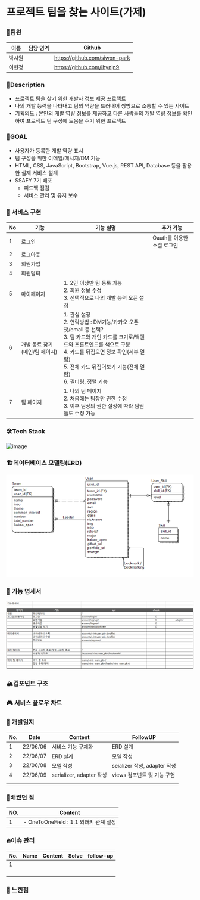 # 프로젝트 팀을 찾는 사이트(가제)

### 🤝팀원

| 이름   | 담당 영역 | Github                        |
| ------ | --------- | ----------------------------- |
| 박시원 |           | https://github.com/siwon-park |
| 이현정 |           | https://github.com/lhynjn9    |



### 📝Description

- 프로젝트 팀을 찾기 위한 개발자 정보 제공 프로젝트
- 나의 개발 능력을 나타내고 팀의 역량을 드러내어 쌍방으로 소통할 수 있는 사이트
- 기획의도 : 본인의 개발 역량 정보를 제공하고 다른 사람들의 개발 역량 정보를 확인하여 프로젝트 팀 구성에 도움을 주기 위한 프로젝트



### 🥇GOAL

- 사용자가 등록한 개발 역량 표시
- 팀 구성을 위한 이메일/메시지/DM 기능
- HTML, CSS, JavaScript, Bootstrap, Vue.js, REST API, Database 등을 활용한 실제 서비스 설계
- SSAFY 7기 배포
  - 피드백 점검
  - 서비스 관리 및 유지 보수




### 🎨 서비스 구현

| No   | 기능                           | 기능 설명                                                    | 추가 기능                  |
| ---- | ------------------------------ | ------------------------------------------------------------ | -------------------------- |
| 1    | 로그인                         |                                                              | Oauth를 이용한 소셜 로그인 |
| 2    | 로그아웃                       |                                                              |                            |
| 3    | 회원가입                       |                                                              |                            |
| 4    | 회원탈퇴                       |                                                              |                            |
| 5    | 마이페이지                     | 1. 2인 이상만 팀 등록 가능<br />2. 회원 정보 수정<br />3. 선택적으로 나의 개발 능력 오픈 설정<br /> |                            |
| 6    | 개발 동료 찾기(메인/팀 페이지) | 1. 관심 설정<br />2. 연락방법 : DM기능/카카오 오픈챗/email 등 선택?<br />3. 팀 카드와 개인 카드를 크기로/백엔드와 프론트엔드를 색으로 구분<br />4. 카드를 뒤집으면 정보 확인(세부 열람)<br />5. 전체 카드 뒤집어보기 기능(전체 열람)<br />6. 필터링, 정렬 기능 |                            |
| 7    | 팀 페이지                      | 1. 나의 팀 페이지<br />2. 처음에는 팀장만 권한 수정<br />3. 이후 팀장의 권한 설정에 따라 팀원들도 수정 가능 |                            |



### 🛠Tech Stack

![image](https://user-images.githubusercontent.com/93081720/170559780-a977ed18-e589-4ffd-bb49-2f24d92cdeac.png)



### 🏗데이터베이스 모델링(ERD)

![image-20220609215301830](images/README/image-20220609215301830.png)



### 🐾 기능 명세서

![image-20220609160145123](images/README/image-20220609160145123.png)

### 🏔컴포넌트 구조





### 🎮 서비스 플로우 차트



### 📜 개발일지

| No.  | Date     | Content                  | FollowUP                     |
| ---- | -------- | ------------------------ | ---------------------------- |
| 1    | 22/06/06 | 서비스 기능 구체화       | ERD 설계                     |
| 2    | 22/06/07 | ERD 설계                 | 모델 작성                    |
| 3    | 22/06/08 | 모델 작성                | seializer 작성, adapter 작성 |
| 4    | 22/06/09 | serializer, adapter 작성 | views 컴포넌트 및 기능 구현  |
|      |          |                          |                              |
|      |          |                          |                              |



### 💎배웠던 점

| NO.  | Content                                |
| ---- | -------------------------------------- |
| 1    | - OneToOneField : 1:1 외래키 관계 설정 |



### 🔥이슈 관리

| No.  | Name | Content | Solve | follow-up |
| ---- | ---- | ------- | ----- | --------- |
| 1    |      |         |       |           |
|      |      |         |       |           |
|      |      |         |       |           |
|      |      |         |       |           |
|      |      |         |       |           |



### 🤔 느낀점

